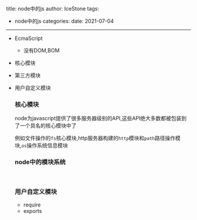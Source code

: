 title: node中的js
author: IceStone 
tags: 
  - node中的js
categories: 
date: 2021-07-04
---
+ EcmaScript

  + 没有DOM,BOM

+ 核心模块

+ 第三方模块

+ 用户自定义模块

  ### 核心模块
  
  node为javascript提供了很多服务器级别的API,这些API绝大多数都被包装到了一个具名的核心模块中了  
  
  例如文件操作的`fs`核心模块,http服务器构建的`http`模块和`path`路径操作模块,`os`操作系统信息模块
  
  ### node中的模块系统
  
  ​	
  
  ### 用户自定义模块
  
  - require
  - exports
  
  
  
  

